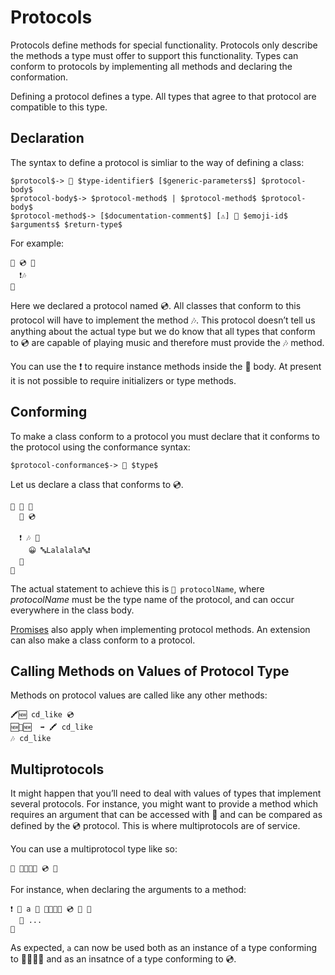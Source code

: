 # Protocols

Protocols define methods for special functionality. Protocols only describe
the methods a type must offer to support this functionality. Types can conform
to protocols by implementing all methods and declaring the conformation.

Defining a protocol defines a type. All types that agree to that protocol are
compatible to this type.

## Declaration

The syntax to define a protocol is simliar to the way of defining a class:

```syntax
$protocol$-> 🐊 $type-identifier$ [$generic-parameters$] $protocol-body$
$protocol-body$-> $protocol-method$ | $protocol-method$ $protocol-body$
$protocol-method$-> [$documentation-comment$] [⚠️] 🐖 $emoji-id$ $arguments$ $return-type$
```

For example:

```
🐊 💿 🍇
  ❗️🎶
🍉
```

Here we declared a protocol named 💿. All classes that conform to this protocol
will have to implement the method 🎶. This protocol doesn’t tell us anything
about the actual type but we do know that all types that conform to 💿 are
capable of playing music and therefore must provide the 🎶 method.

You can use the ❗️ to require instance methods inside the 🐊 body. At
present it is not possible to require initializers or type methods.

## Conforming

To make a class conform to a protocol you must declare that it conforms to the
protocol using the conformance syntax:

```syntax
$protocol-conformance$-> 🐊 $type$
```

Let us declare a class that conforms to 💿.

```
🐇 📱 🍇
  🐊 💿

  ❗️ 🎶 🍇
    😀 🔤Lalalala🔤❗️
  🍉
🍉
```

The actual statement to achieve this is `🐊 protocolName`, where *protocolName*
must be the type name of the protocol, and can occur everywhere in the class
body.

[Promises](classes.html#promises) also apply when implementing protocol
methods. An extension can also make a class conform to a protocol.

## Calling Methods on Values of Protocol Type

Methods on protocol values are called like any other methods:

```
🖍🆕 cd_like 💿
🆕📱🆕  ➡️ 🖍 cd_like
🎶 cd_like
```

## Multiprotocols

It might happen that you’ll need to deal with values of types that implement
several protocols. For instance, you might want to provide a method which
requires an argument that can be accessed with 🐽️ and can be compared as defined
by the 💿 protocol. This is where multiprotocols are of service.

You can use a multiprotocol type like so:

```
🍱 🐽️🐚🔡🍆 💿 🍱
```

For instance, when declaring the arguments to a method:

```
❗️ 🌈 a 🍱 🐽️🐚🔡🍆 💿 🍱 🍇
  💭 ...
🍉
```

As expected, `a` can now be used both as an instance of a type conforming to
🐽️🐚🔡🍆 and as an insatnce of a type conforming to 💿.
